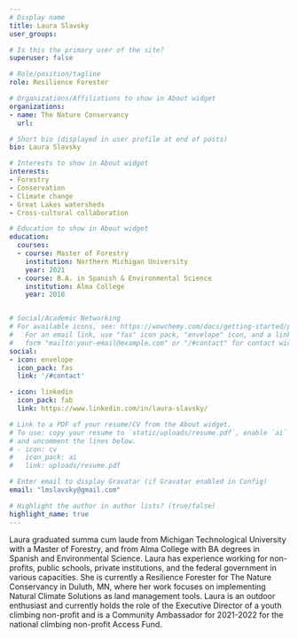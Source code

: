 ```yaml
---
# Display name
title: Laura Slavsky
user_groups: 

# Is this the primary user of the site?
superuser: false

# Role/position/tagline
role: Resilience Forester

# Organizations/Affiliations to show in About widget
organizations:
- name: The Nature Conservancy
  url: 

# Short bio (displayed in user profile at end of posts)
bio: Laura Slavsky

# Interests to show in About widget
interests:
- Forestry
- Conservation
- Climate change
- Great Lakes watersheds
- Cross-cultural collaboration

# Education to show in About widget
education:
  courses:
  - course: Master of Forestry
    institution: Northern Michigan University
    year: 2021
  - course: B.A. in Spanish & Environmental Science
    institution: Alma College
    year: 2018


# Social/Academic Networking
# For available icons, see: https://wowchemy.com/docs/getting-started/page-builder/#icons
#   For an email link, use "fas" icon pack, "envelope" icon, and a link in the
#   form "mailto:your-email@example.com" or "/#contact" for contact widget.
social:
- icon: envelope
  icon_pack: fas
  link: '/#contact'

- icon: linkedin
  icon_pack: fab
  link: https://www.linkedin.com/in/laura-slavsky/

# Link to a PDF of your resume/CV from the About widget.
# To use: copy your resume to `static/uploads/resume.pdf`, enable `ai` icons in `params.toml`,
# and uncomment the lines below.
# - icon: cv
#   icon_pack: ai
#   link: uploads/resume.pdf

# Enter email to display Gravatar (if Gravatar enabled in Config)
email: "lmslavsky@gmail.com"

# Highlight the author in author lists? (true/false)
highlight_name: true
---
```


Laura graduated summa cum laude from Michigan Technological University with a Master of Forestry, and from Alma College with BA degrees in Spanish and Environmental Science. Laura has experience working for non-profits, public schools, private institutions, and the federal government in various capacities. She is currently a Resilience Forester for The Nature Conservancy in Duluth, MN, where her work focuses on implementing Natural Climate Solutions as land management tools. Laura is an outdoor enthusiast and currently holds the role of the Executive Director of a youth climbing non-profit and is a Community Ambassador for 2021-2022 for the national climbing non-profit Access Fund.




